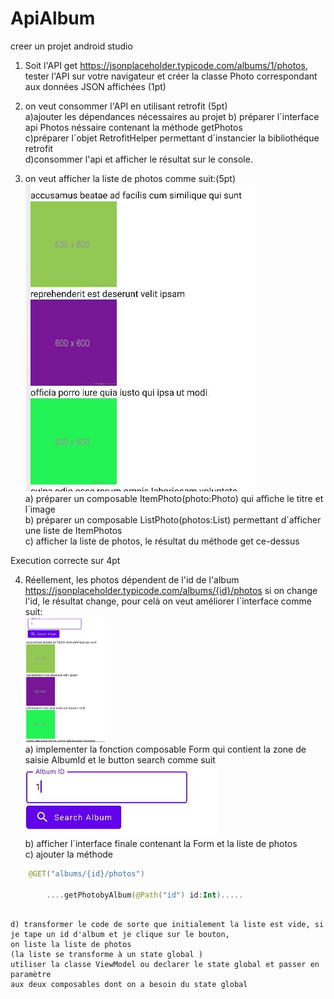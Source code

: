 # ApiAlbum
creer un projet android studio 
1) Soit l'API get https://jsonplaceholder.typicode.com/albums/1/photos, tester l'API sur votre navigateur et créer la classe Photo correspondant aux données JSON affichées (1pt)
2) on veut consommer l'API en utilisant retrofit (5pt)   
    a)ajouter les dépendances nécessaires au projet
    b) préparer l´interface api Photos néssaire contenant la méthode getPhotos   
    c)préparer l´objet RetrofitHelper permettant d´instancier la bibliothéque retrofit  
    d)consommer l'api et afficher le résultat sur le console.  
 
 3) on veut afficher la liste de photos comme suit:(5pt)<br/> 
    <img src="https://github.com/mouniraz/ApiAlbum/blob/main/ds.JPG" />
    <br/>
     a) préparer un composable ItemPhoto(photo:Photo) qui affiche le titre et l´image    
     b) préparer un composable ListPhoto(photos:List<Photo>) permettant d´afficher une liste de ItemPhotos  
     c) afficher la liste de photos, le résultat du méthode get ce-dessus    
    
  Execution correcte sur 4pt
    
  4) Réellement, les photos dépendent de l'id de l'album 
    https://jsonplaceholder.typicode.com/albums/{id}/photos
    si on change l'id, le résultat change, pour celà on veut améliorer l´interface comme suit:<br/>
    <img src="https://github.com/mouniraz/ApiAlbum/blob/main/Captureds2.JPG" height="200"/><br/>
    a) implementer la fonction composable Form qui contient la zone de saisie AlbumId et le button search comme suit 
    <img src="https://github.com/mouniraz/ApiAlbum/blob/main/Captureds3.JPG" /><br/>
    b) afficher l´interface finale contenant la Form et la liste de photos    
    c) ajouter la méthode      
```kotlin
    @GET("albums/{id}/photos")

        ....getPhotobyAlbum(@Path("id") id:Int).....
 
```
    d) transformer le code de sorte que initialement la liste est vide, si je tape un id d'album et je clique sur le bouton, 
    on liste la liste de photos
    (la liste se transforme à un state global )
    utiliser la classe ViewModel ou declarer le state global et passer en paramètre 
    aux deux composables dont on a besoin du state global
